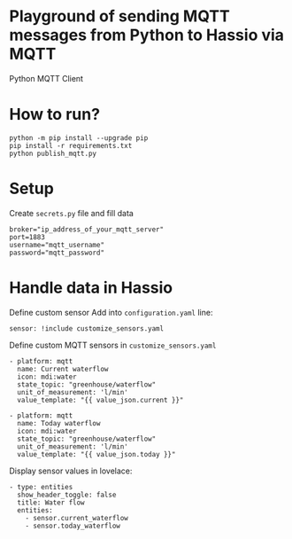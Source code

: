 # Playground of sending MQTT messages from Python to Hassio via MQTT
Python MQTT Client

# How to run?
```
python -m pip install --upgrade pip
pip install -r requirements.txt
python publish_mqtt.py
```

# Setup
Create `secrets.py` file and fill data
```
broker="ip_address_of_your_mqtt_server"
port=1883
username="mqtt_username"
password="mqtt_password"
```

# Handle data in Hassio
Define custom sensor
Add into `configuration.yaml` line:
```
sensor: !include customize_sensors.yaml
```

Define custom MQTT sensors in `customize_sensors.yaml`
```
- platform: mqtt
  name: Current waterflow
  icon: mdi:water
  state_topic: "greenhouse/waterflow"
  unit_of_measurement: 'l/min'
  value_template: "{{ value_json.current }}"
  
- platform: mqtt
  name: Today waterflow
  icon: mdi:water
  state_topic: "greenhouse/waterflow"
  unit_of_measurement: 'l/min'
  value_template: "{{ value_json.today }}"
```

Display sensor values in lovelace:
```
- type: entities
  show_header_toggle: false
  title: Water flow
  entities:
    - sensor.current_waterflow
    - sensor.today_waterflow
```